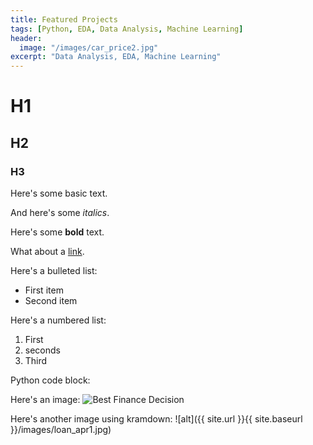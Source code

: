 ```yaml
---
title: Featured Projects
tags: [Python, EDA, Data Analysis, Machine Learning]
header:
  image: "/images/car_price2.jpg"
excerpt: "Data Analysis, EDA, Machine Learning"
---
```


# H1

## H2

### H3

Here's some basic text.

And here's some *italics*.

Here's some **bold** text.  

What about a [link](https://github.com/z1shahraki/Best-Finance-Analysis).

Here's a bulleted list:
* First item
* Second item

Here's a numbered list:

1. First
2. seconds
3. Third

Python code block:


Here's an image:
<img src="{{ site.url }}{{ site.baseurl }}/images/loan_apr1.jpg" alt="Best Finance Decision">

Here's another image using kramdown:
![alt]({{ site.url }}{{ site.baseurl }}/images/loan_apr1.jpg)
